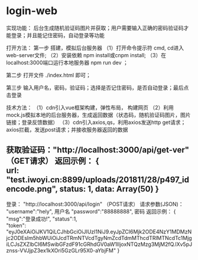# login-web
实现功能： 后台生成随机验证码图片并获取；用户需要输入正确的密码验证码才能登录；并且能记住密码，自动登录等功能

打开方法：
第一步  搭建，模拟后台服务器
（1）打开命令提示符 cmd, cd进入web-server文件;
（2）安装依赖 npm install或cnpm install;
（3）在localhost:3000端口运行本地服务器 npm run dev ；

第二步  打开文件 ./index.html 即可；

第三步  输入用户名，密码，验证码；选择是否记住密码，是否自动登录；最后点击登录

技术方法：
（1）cdn引入vue框架构建，弹性布局， 构建网页
（2）利用mock.js模拟本地的后台服务器，生成返回数据（状态码，随机验证码图片，图片链接；登录反馈数据）
（3）cdn引入axios,qs，利用axios发送http get请求；axios拦截，发送post请求；并接收服务器返回的数据


获取验证码："http://localhost:3000/api/get-ver" （GET请求）
返回示例：
     {   
         url: "test.iwoyi.cn:8899/uploads/201811/28/p497_idencode.png", 
         status: 1,
         data: Array(50)
     }
------------------------------------------

登录： "http://localhost:3000/api/login"  （POST请求）
请求参数(JSON)：
	"username":"hely",	用户名
	"password":"88888888", 密码
返回示例：
    {
    "msg":"登录成功!",
    "status":1,  
    "token":    "eyJ0eXAiOiJKV1QiLCJhbGciOiJIUzI1NiJ9.eyJpZCI6Mjk2ODE4NzY1MDMzNjc2ODEsIm5hbWUiOiJcdTRmNTVcdTgyNmZcdTdmMThcdTRlMTNcdTc1MjgiLCJsZXZlbCI6MSwibGFzdF91cGRhdGV0aW1lIjoxNTQzMzg3MjM2fQ.lXv5pJznss-VVJjpZ3ex1kXOri5GzGLr95X0-aYbjFM"
    }
